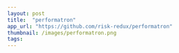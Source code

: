 ```yaml
---
layout: post
title:  "performatron"
app_url: "https://github.com/risk-redux/performatron"
thumbnail: /images/performatron.png
tags:
---
```

